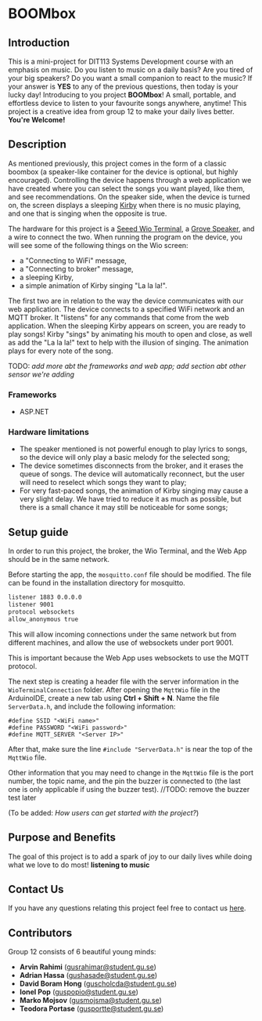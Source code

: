 # BOOMbox

## Introduction

This is a mini-project for DIT113 Systems Development course with an emphasis on music. Do you listen to music on a daily basis? Are you tired of your big speakers? Do you want a small companion to react to the music? If your answer is **YES** to any of the previous questions, then today is your lucky day! Introducing to you project **BOOMbox**! A small, portable, and effortless device to listen to your favourite songs anywhere, anytime! This project is a creative idea from group 12 to make your daily lives better. **You're Welcome!**

## Description

As mentioned previously, this project comes in the form of a classic boombox (a speaker-like container for the device is optional, but highly encouraged). Controlling the device happens through a web application we have created where you can select the songs you want played, like them, and see recommendations. On the speaker side, when the device is turned on, the screen displays a sleeping [Kirby](https://kirby.nintendo.com/) when there is no music playing, and one that is singing when the opposite is true.

The hardware for this project is a [Seeed Wio Terminal](https://www.seeedstudio.com/Wio-Terminal-p-4509.html), a [Grove Speaker](https://www.seeedstudio.com/Grove-Speaker-p-1445.html), and a wire to connect the two. When running the program on the device, you will see some of the following things on the Wio screen:
- a "Connecting to WiFi" message,
- a "Connecting to broker" message,
- a sleeping Kirby,
- a simple animation of Kirby singing "La la la!".

The first two are in relation to the way the device communicates with our web application. The device connects to a specified WiFi network and an MQTT broker. It "listens" for any commands that come from the web application. When the sleeping Kirby appears on screen, you are ready to play songs! Kirby "sings" by animating his mouth to open and close, as well as add the "La la la!" text to help with the illusion of singing. The animation plays for every note of the song.

TODO: *add more abt the frameworks and web app; add section abt other sensor we're adding*

### Frameworks
- ASP.NET

### Hardware limitations
- The speaker mentioned is not powerful enough to play lyrics to songs, so the device will only play a basic melody for the selected song;
- The device sometimes disconnects from the broker, and it erases the queue of songs. The device will automatically reconnect, but the user will need to reselect which songs they want to play;
- For very fast-paced songs, the animation of Kirby singing may cause a very slight delay. We have tried to reduce it as much as possible, but there is a small chance it may still be noticeable for some songs;

## Setup guide

In order to run this project, the broker, the Wio Terminal, and the Web App should be in the same network.

Before starting the app, the `mosquitto.conf` file should be modified. The file can be found in the installation directory for mosquitto.

```txt
listener 1883 0.0.0.0
listener 9001
protocol websockets
allow_anonymous true
```

This will allow incoming connections under the same network but from different machines, and allow the use of websockets under port 9001.

This is important because the Web App uses websockets to use the MQTT protocol.

The next step is creating a header file with the server information in the `WioTerminalConnection` folder. After opening the `MqttWio` file in the ArduinoIDE, create a new tab using **Ctrl + Shift + N**. Name the file `ServerData.h`, and include the following information:
```arduino
#define SSID "<WiFi name>"
#define PASSWORD "<WiFi password>"
#define MQTT_SERVER "<Server IP>"
```
After that, make sure the line `#include "ServerData.h"` is near the top of the `MqttWio` file.

Other information that you may need to change in the `MqttWio` file is the port number, the topic name, and the pin the buzzer is connected to (the last one is only applicable if using the buzzer test).
//TODO: remove the buzzer test later

(To be added: *How users can get started with the project?*)

## Purpose and Benefits

The goal of this project is to add a spark of joy to our daily lives while doing what we love to do most! **listening to music**

## Contact Us

If you have any questions relating this project feel free to contact us [here]().

## Contributors

Group 12 consists of 6 beautiful young minds:
- **Arvin Rahimi** (<gusrahimar@student.gu.se>)
- **Adrian Hassa** (<gushasade@student.gu.se>)
- **David Boram Hong** (<guscholcda@student.gu.se>)
- **Ionel Pop** (<guspopio@student.gu.se>)
- **Marko Mojsov** (<gusmojsma@student.gu.se>)
- **Teodora Portase** (<gusportte@student.gu.se>)
